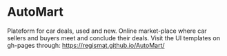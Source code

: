 # AutoMart
Plateform for car deals, used and new. 
Online market-place where car sellers and buyers meet and conclude their deals.
Visit the UI templates on gh-pages through: https://regismat.github.io/AutoMart/
